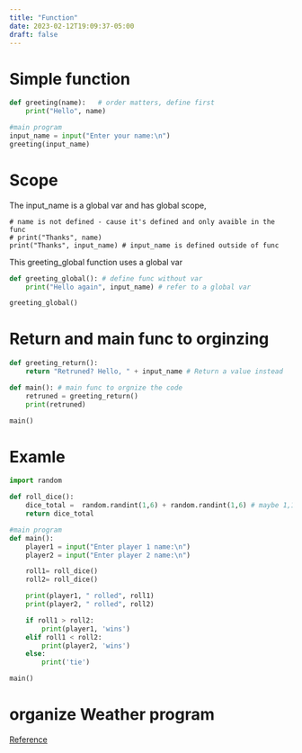 ```yaml
---
title: "Function"
date: 2023-02-12T19:09:37-05:00
draft: false
---
```


# Simple function

```python
def greeting(name):   # order matters, define first
    print("Hello", name)

#main program
input_name = input("Enter your name:\n")
greeting(input_name)
```
# Scope
The input_name is a global var and has global scope,  
```
# name is not defined - cause it's defined and only avaible in the func
# print("Thanks", name)
print("Thanks", input_name) # input_name is defined outside of func
```
This greeting_global function uses a global var
```python
def greeting_global(): # define func without var
    print("Hello again", input_name) # refer to a global var

greeting_global()
```
# Return and main func to orginzing

```python
def greeting_return(): 
    return "Retruned? Hello, " + input_name # Return a value instead

def main(): # main func to orgnize the code
    retruned = greeting_return()
    print(retruned)

main()
```

# Examle
```python
import random

def roll_dice():
    dice_total =  random.randint(1,6) + random.randint(1,6) # maybe 1,12 is ok too
    return dice_total

#main program
def main():
    player1 = input("Enter player 1 name:\n")
    player2 = input("Enter player 2 name:\n")

    roll1= roll_dice()
    roll2= roll_dice()

    print(player1, " rolled", roll1) 
    print(player2, " rolled", roll2) 

    if roll1 > roll2:
        print(player1, 'wins')
    elif roll1 < roll2:
        print(player2, 'wins')
    else:
        print('tie')

main()
```
# organize Weather program
[Reference](/python/venv_and_api#Api_call_example)